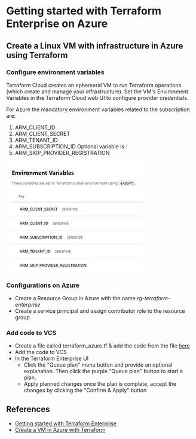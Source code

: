 # Getting started with Terraform Enterprise on Azure

## Create a Linux VM with infrastructure in Azure using Terraform

### Configure environment variables
Terraform Cloud creates an ephemeral VM to run Terraform operations (which create and manage your infrastructure). Set the VM's Environment Variables in the Terraform Cloud web UI to configure provider credentials.

For Azure the mandatory environment variables related to the subscription are:
1. ARM_CLIENT_ID
2. ARM_CLIENT_SECRET 
3. ARM_TENANT_ID
4. ARM_SUBSCRIPTION_ID
Optional variable is :
1. ARM_SKIP_PROVIDER_REGISTRATION

![Alt text](/images/az-env-var.jpg)

### Configurations on Azure
* Create a Resource Group in Azure with the name *rg-terraform-enterprise*
* Create a service principal and assign contributor role to the resource group

### Add code to VCS 
* Create a file called terraform_azure.tf & add the code from the file [here](/src/terraform_azure.tf)
* Add the code to VCS
* In the Terraform Enterprise UI 
    * Click the "Queue plan" menu button and provide an optional explanation. Then click the purple "Queue plan" button to start a plan.
    * Apply planned changes once the plan is complete, accept the changes by clicking the "Confirm & Apply" button

## References
* [Getting started with Terraform Enterprise](https://learn.hashicorp.com/tutorials/terraform/cloud-workspace-configure?in=terraform/cloud-get-started)
* [Create a VM in Azure with Terraform](https://docs.microsoft.com/en-us/azure/developer/terraform/create-linux-virtual-machine-with-infrastructure)

